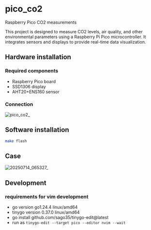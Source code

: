 # pico_co2
Raspberry Pico CO2 measurements

This project is designed to measure CO2 levels, air quality, and other environmental parameters using a Raspberry Pi Pico microcontroller. It integrates sensors and displays to provide real-time data visualization.

## Hardware installation

### Required components

* Raspberry Pico board
* SSD1306 display
* AHT20+ENS160 sensor

### Connection

![pico_co2_](https://github.com/user-attachments/assets/616411a3-a43a-46e7-acf2-e7d9d982135e)

## Software installation

```bash
make flash
```

## Case

![20250714_065327_](https://github.com/user-attachments/assets/1119b4b1-9fd0-45b7-aa6f-d544de5fbf7b)


## Development
### requirements for vim development
* go version go1.24.4 linux/amd64
* tinygo version 0.37.0 linux/amd64
* go install github.com/sago35/tinygo-edit@latest
* run as `tinygo-edit --target pico --editor nvim --wait`
